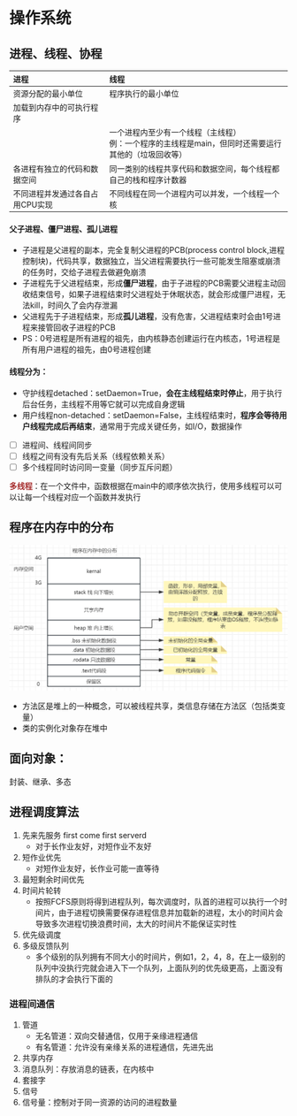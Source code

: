 # 操作系统
## 进程、线程、协程
|进程 | 线程|
| :-- | :-- |
|资源分配的最小单位|程序执行的最小单位 |
|加载到内存中的可执行程序| |
| |一个进程内至少有一个线程（主线程）<br>例：一个程序的主线程是main，但同时还需要运行其他的（垃圾回收等）|
|各进程有独立的代码和数据空间|同一类别的线程共享代码和数据空间，每个线程都自己的栈和程序计数器|
|不同进程并发通过各自占用CPU实现|不同线程在同一个进程内可以并发，一个线程一个核|

#### 父子进程、僵尸进程、孤儿进程
- 子进程是父进程的副本，完全复制父进程的PCB(process control block,进程控制块)，代码共享，数据独立，当父进程需要执行一些可能发生阻塞或崩溃的任务时，交给子进程去做避免崩溃
- 子进程先于父进程结束，形成**僵尸进程**，由于子进程的PCB需要父进程主动回收结束信号，如果子进程结束时父进程处于休眠状态，就会形成僵尸进程，无法kill，时间久了会内存泄漏
- 父进程先于子进程结束，形成**孤儿进程**，没有危害，父进程结束时会由1号进程来接管回收子进程的PCB
- PS：0号进程是所有进程的祖先，由内核静态创建运行在内核态，1号进程是所有用户进程的祖先，由0号进程创建

#### 线程分为：
- 守护线程detached：setDaemon=True，**会在主线程结束时停止**，用于执行后台任务，主线程不用等它就可以完成自身逻辑
- 用户线程non-detached：setDaemon=False，主线程结束时，**程序会等待用户线程完成后再结束**，通常用于完成关键任务，如I/O，数据操作

- [ ] 进程间、线程间同步
- [ ] 线程之间有没有先后关系（线程依赖关系）
- [ ] 多个线程同时访问同一变量（同步互斥问题）

<font color=brown>**多线程**</font>：在一个文件中，函数根据在main中的顺序依次执行，使用多线程可以可以让每一个线程对应一个函数并发执行


## 程序在内存中的分布
![](pic/程序在内存中的分布.png)
- 方法区是堆上的一种概念，可以被线程共享，类信息存储在方法区（包括类变量）
- 类的实例化对象存在堆中

## 面向对象：
封装、继承、多态

## 进程调度算法
1. 先来先服务 first come first serverd
    - 对于长作业友好，对短作业不友好
2. 短作业优先
    - 对短作业友好，长作业可能一直等待
3. 最短剩余时间优先
4. 时间片轮转
    - 按照FCFS原则将得到进程队列，每次调度时，队首的进程可以执行一个时间片，由于进程切换需要保存进程信息并加载新的进程，太小的时间片会导致多次进程切换浪费时间，太大的时间片不能保证实时性
5. 优先级调度
6. 多级反馈队列
    - 多个级别的队列拥有不同大小的时间片，例如1，2，4，8，在上一级别的队列中没执行完就会进入下一个队列，上面队列的优先级更高，上面没有排队的才会执行下面的

### 进程间通信
1. 管道
    - 无名管道：双向交替通信，仅用于亲缘进程通信
    - 有名管道：允许没有亲缘关系的进程通信，先进先出
2. 共享内存
3. 消息队列：存放消息的链表，在内核中
4. 套接字
5. 信号
6. 信号量：控制对于同一资源的访问的进程数量